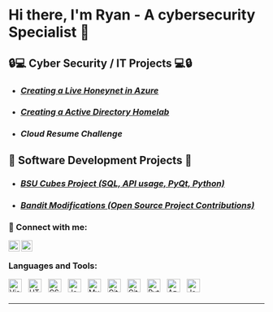 # Hi there, I'm Ryan - A cybersecurity Specialist 👋 


## 🔒💻 Cyber Security / IT Projects 💻🔒

- ***<h3>[Creating a Live Honeynet in Azure](https://github.com/rkuczer/Azure-Honeynet)</h3>*** 
- ***<h3>[Creating a Active Directory Homelab](https://github.com/rkuczer/Azure-Virtual-Active-Directory/tree/main)</h3>***
- ***<h3>Cloud Resume Challenge</h3>***

## 🔧 Software Development Projects 🔧
- ***<h3>[BSU Cubes Project (SQL, API usage, PyQt, Python)](https://github.com/rkuczer/rkuczerCUBESproject1)</h3>***
- ***<h3>[Bandit Modifications (Open Source Project Contributions)](https://github.com/rkuczer/bandit)</h3>*** 


### 📲 Connect with me:

[<img align="left" alt="website" width="22px" src="https://icons.getbootstrap.com/assets/icons/globe.svg" />](https://www.kooz.store)
&nbsp;&nbsp;
[<img align="left" alt="RyanKuczer | LinkedIn" width="22px" src="https://cdn.jsdelivr.net/npm/simple-icons@v3/icons/linkedin.svg" />][linkedin]


### Languages and Tools:

<img align="left" alt="Visual Studio Code" width="26px" src="https://cdn.jsdelivr.net/gh/devicons/devicon/icons/vscode/vscode-original.svg" style="padding-right:10px;" />
<img align="left" alt="HTML5" width="26px" src="https://cdn.jsdelivr.net/gh/devicons/devicon/icons/html5/html5-original.svg" style="padding-right:10px;" />
<img align="left" alt="CSS3" width="26px" src="https://cdn.jsdelivr.net/gh/devicons/devicon/icons/css3/css3-original.svg" style="padding-right:10px;" />
<img align="left" alt="JavaScript" width="26px" src="https://cdn.jsdelivr.net/gh/devicons/devicon/icons/javascript/javascript-original.svg" style="padding-right:10px;" />
<img align="left" alt="MySQL" width="26px" src="https://cdn.jsdelivr.net/gh/devicons/devicon/icons/mysql/mysql-original.svg" style="padding-right:10px;" />
<img align="left" alt="Git" width="26px" src="https://cdn.jsdelivr.net/gh/devicons/devicon/icons/git/git-original.svg" style="padding-right:10px;" />
<img align="left" alt="GitHub" width="26px" src="https://user-images.githubusercontent.com/3369400/139448065-39a229ba-4b06-434b-bc67-616e2ed80c8f.png" style="padding-right:10px;" />
<img align="left" alt="Python" width="26px" src="https://cdn.jsdelivr.net/gh/devicons/devicon/icons/python/python-original.svg" style="padding-right:10px;" />
<img align="left" alt="Azure" width="26px" src="https://cdn.jsdelivr.net/gh/devicons/devicon/icons/azure/azure-original.svg" style="padding-right:10px;" />
<img align="left" alt="Java" width="26px" src="https://cdn.jsdelivr.net/gh/devicons/devicon/icons/java/java-original.svg" style="padding-right:10px;" />
<br />
<br />

---


[website]: https://wwww.kooz.store
[linkedin]: https://linkedin.com/in/ryan-kuczer/
